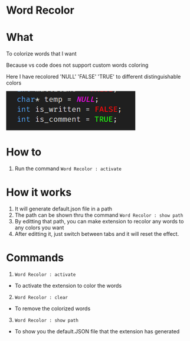 # Word Recolor

# What

To colorize words that I want

Because vs code does not support custom words coloring

Here I have recolored 'NULL' 'FALSE' 'TRUE' to different distinguishable colors

![Alt text](https://raw.githubusercontent.com/lolzz77/word-recolor/main/resources/readme/1.png)

# How to
1. Run the command `Word Recolor : activate`

# How it works
1. It will generate default.json file in a path
2. The path can be shown thru the command `Word Recolor : show path`
3. By editting that path, you can make extension to recolor any words to any colors you want
4. After editting it, just switch between tabs and it will reset the effect.

# Commands
1. `Word Recolor : activate`
- To activate the extension to color the words
2. `Word Recolor : clear`
- To remove the colorized words
3. `Word Recolor : show path`
- To show you the default.JSON file that the extension has generated
